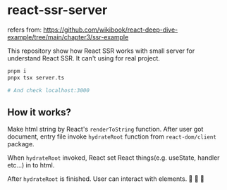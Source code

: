 # react-ssr-server

refers from: https://github.com/wikibook/react-deep-dive-example/tree/main/chapter3/ssr-example

This repository show how React SSR works with small server for understand React SSR. It can't using for real project.

```bash
pnpm i
pnpx tsx server.ts

# And check localhost:3000
```

## How it works?

Make html string by React's `renderToString` function. After user got document, entry file invoke `hydrateRoot` function from `react-dom/client` package.

When `hydrateRoot` invoked, React set React things(e.g. useState, handler etc...) in to html.

After `hydrateRoot` is finished. User can interact with elements. :tada: :tada: :tada:
